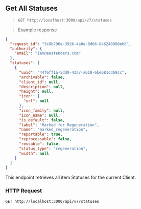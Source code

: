 ## Get All Statuses

> `GET http://localhost:3000/api/v7/statuses`

> Example response

```json
{
  "request_id": "3c8b796e-3926-4a0e-8d66-846240908eb8",
  "authority": {
    "email": "ian@eastenders.com"
  },
  "statuses": [
    {
      "uuid": "44f6ff1a-5dd0-43b7-a618-6be681cdb9cc",
      "archivable": false,
      "client_id": null,
      "description": null,
      "height": null,
      "icon": {
        "url": null
      },
      "icon_family": null,
      "icon_name": null,
      "is_default": false,
      "label": "Marked for Regeneration",
      "name": "marked_regeneration",
      "reportable": true,
      "reprocessable": false,
      "reusable": false,
      "status_type": "regeneration",
      "width": null
    }
  ]
}
```

This endpoint retrieves all item Statuses for the current Client.

### HTTP Request

`GET http://localhost:3000/api/v7/statuses`
